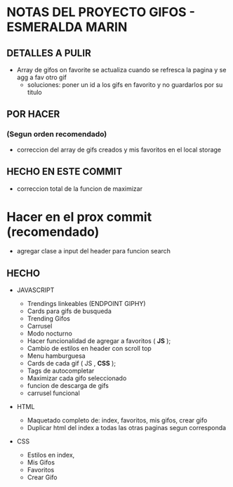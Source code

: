 # NOTAS DEL PROYECTO GIFOS - ESMERALDA MARIN

## DETALLES A PULIR

* Array de gifos on favorite se actualiza cuando se refresca la pagina y se agg a fav otro gif
    * soluciones: poner un id a los gifs en favorito y no guardarlos por su titulo 

## POR HACER 
### (Segun orden recomendado)

* correccion del array de gifs creados y mis favoritos en el local storage

## HECHO EN ESTE COMMIT ##

* correccion total de la funcion de maximizar

# Hacer en el prox commit (recomendado)

* agregar clase a input del header para funcion search













## HECHO

* JAVASCRIPT
    * Trendings linkeables (ENDPOINT GIPHY)
    * Cards para gifs de busqueda
    * Trending Gifos
    * Carrusel 
    * Modo nocturno
    * Hacer funcionalidad de agregar a favoritos ( **JS** );
    * Cambio de estilos en header con scroll top
    * Menu hamburguesa
    * Cards de cada gif ( JS , **CSS** );
    * Tags de autocompletar
    * Maximizar cada gifo seleccionado
    * funcion de descarga de gifs
    * carrusel funcional


* HTML
    * Maquetado completo de: index, favoritos, mis gifos, crear gifo
    * Duplicar html del index a todas las otras paginas segun corresponda

* CSS
    * Estilos en index,
    * Mis Gifos
    * Favoritos
    * Crear Gifo






